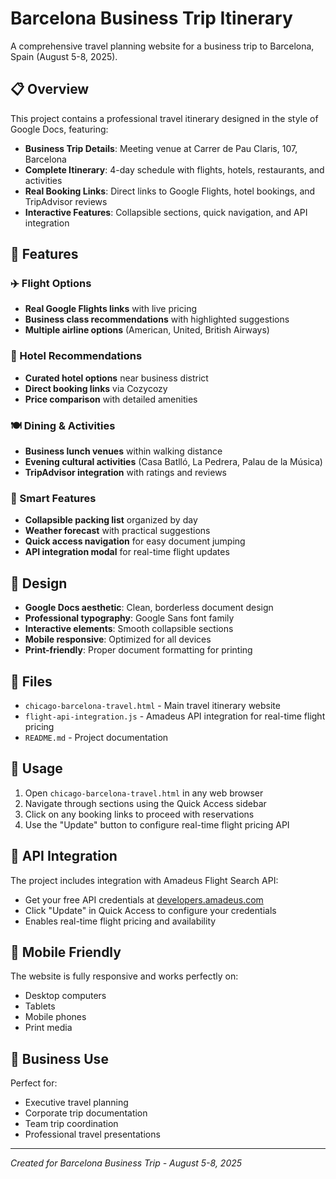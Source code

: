 # Barcelona Business Trip Itinerary

A comprehensive travel planning website for a business trip to Barcelona, Spain (August 5-8, 2025).

## 📋 Overview

This project contains a professional travel itinerary designed in the style of Google Docs, featuring:

- **Business Trip Details**: Meeting venue at Carrer de Pau Claris, 107, Barcelona
- **Complete Itinerary**: 4-day schedule with flights, hotels, restaurants, and activities
- **Real Booking Links**: Direct links to Google Flights, hotel bookings, and TripAdvisor reviews
- **Interactive Features**: Collapsible sections, quick navigation, and API integration

## 🎯 Features

### ✈️ Flight Options
- **Real Google Flights links** with live pricing
- **Business class recommendations** with highlighted suggestions
- **Multiple airline options** (American, United, British Airways)

### 🏨 Hotel Recommendations
- **Curated hotel options** near business district
- **Direct booking links** via Cozycozy
- **Price comparison** with detailed amenities

### 🍽️ Dining & Activities
- **Business lunch venues** within walking distance
- **Evening cultural activities** (Casa Batlló, La Pedrera, Palau de la Música)
- **TripAdvisor integration** with ratings and reviews

### 🧳 Smart Features
- **Collapsible packing list** organized by day
- **Weather forecast** with practical suggestions
- **Quick access navigation** for easy document jumping
- **API integration modal** for real-time flight updates

## 🎨 Design

- **Google Docs aesthetic**: Clean, borderless document design
- **Professional typography**: Google Sans font family
- **Interactive elements**: Smooth collapsible sections
- **Mobile responsive**: Optimized for all devices
- **Print-friendly**: Proper document formatting for printing

## 📁 Files

- `chicago-barcelona-travel.html` - Main travel itinerary website
- `flight-api-integration.js` - Amadeus API integration for real-time flight pricing
- `README.md` - Project documentation

## 🚀 Usage

1. Open `chicago-barcelona-travel.html` in any web browser
2. Navigate through sections using the Quick Access sidebar
3. Click on any booking links to proceed with reservations
4. Use the "Update" button to configure real-time flight pricing API

## 🔧 API Integration

The project includes integration with Amadeus Flight Search API:
- Get your free API credentials at [developers.amadeus.com](https://developers.amadeus.com)
- Click "Update" in Quick Access to configure your credentials
- Enables real-time flight pricing and availability

## 📱 Mobile Friendly

The website is fully responsive and works perfectly on:
- Desktop computers
- Tablets
- Mobile phones
- Print media

## 🎯 Business Use

Perfect for:
- Executive travel planning
- Corporate trip documentation
- Team trip coordination
- Professional travel presentations

---

*Created for Barcelona Business Trip - August 5-8, 2025*
